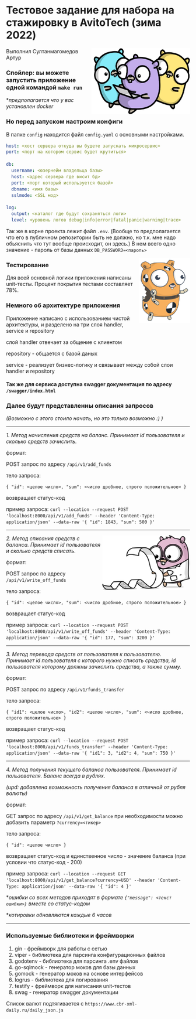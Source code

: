 # Тестовое задание для набора на стажировку в AvitoTech (зима 2022)

<img align="right" height="180" src="./images/PngItem_4242405.png" width="270"/>

Выполнил Султанмагомедов Артур


### Спойлер: вы можете запустить приложение одной командой `make run`

**предполагается что у вас установлен docker*

### Но перед запуском настроим конфиги

В папке `config` находится файл `config.yaml` с основными настройками.

```yaml
host: <хост сервера откуда вы будете запускать микросервис>
port: <порт на котором сервис будет крутиться>

db:
  username: <юзернейм владельца базы>
  host: <адрес сервера где висит бд>
  port: <порт который используется базой>
  dbname: <имя базы>
  sslmode: <SSL мод>

log:
  output: <каталог где будут сохраняться логи>
  level: <уровень логов debug|info|error|fatal|panic|warning|trace>
```

Так же в корне проекта лежит файл `.env`. (Вообще то предполагается что его в публичном репозитории быть не должно, но
т.к. мне надо обьяснить что тут вообще происходит, он здесь.)
В нем всего одно значение - пароль от базы данных `DB_PASSWORD=<пароль>`

<img align="right" src="./images/go_tests.svg" width="140"/>

### Тестирование

Для всей основной логики приложения написаны unit-тесты.
Процент покрытия тестами составляет 78%.

### Немного об архитектуре приложения

Приложение написано с использованием чистой архитектуры, и разделено на три слоя handler, service и repository

слой handler отвечает за общение с клиентом

repository - общается с базой даных

service - реализует бизнес-логику и связывает между собой слои handler и repository

#### Так же для сервиса доступна swagger документация по адресу `/swagger/index.html`

### Далее будут представленны описания запросов

*(Возможно с этого стоило начать, но это только возможно :) )*

---

*1. Метод начисления средств на баланс. Принимает id пользователя и сколько средств зачислить.*

формат:

POST запрос по адресу `/api/v1/add_funds`

тело запроса:

```
{ "id": <целое число>, "sum": <число дробное, строго положительное> }
```

возвращает статус-код

пример запроса:
`curl --location --request POST 'localhost:8000/api/v1/add_funds' --header 'Content-Type: application/json' --data-raw '{
"id": 1843,
"sum": 500 }'`

---

<img align="right" height="150" src="./images/go_logs.png" width="240"/>

*2. Метод списания средств с баланса. Принимает id пользователя и сколько средств списать.*

формат:

POST запрос по адресу `/api/v1/write_off_funds`

тело запроса:

```
{ "id": <целое число>, "sum": <число дробное, строго положительное> }
```

возвращает статус-код

пример запроса:
`curl --location --request POST 'localhost:8000/api/v1/write_off_funds' --header 'Content-Type: application/json' --data-raw '{
"id": 177,
"sum": 3200 }'`

---

*3. Метод перевода средств от пользователя к пользователю. Принимает id пользователя с которого нужно списать средства,
id пользователя которому должны зачислить средства, а также сумму.*

формат:

POST запрос по адресу `/api/v1/funds_transfer`

тело запроса:

```
{ "id1": <целое число>, "id2": <целое число>, "sum": <число дробное, строго положительное> }
```

возвращает статус-код

пример запроса:
`curl --location --request POST 'localhost:8000/api/v1/funds_transfer' --header 'Content-Type: application/json' --data-raw '{
"id1": 3,
"id2": 4,
"sum": 750 }'`

---

*4. Метод получения текущего баланса пользователя. Принимает id пользователя. Баланс всегда в рублях.*

*(upd: добавлена возможность получения баланса в отличной от рубля валюты)*

формат:

GET запрос по адресу `/api/v1/get_balance` при необходимости можно добавить параметр `?currency=<тикер>`

тело запроса:

```
{ "id": <целое число> }
```

возвращает статус-код и единственное число - значение баланса (при условии что статус-код - 200)

пример запроса:
`curl --location --request GET 'localhost:8000/api/v1/get_balance?currency=USD' --header 'Content-Type: application/json' --data-raw '{
"id": 4 }'`

**ошибки со всех методов приходят в формате `{"message": <текст ошибки>}` вместе со статус-кодом*

**котировки обновляются каждые 6 часов*

---

### Используемые библиотеки и фреймворки

1. gin - фреймворк для работы с сетью
2. viper - библиотека для парсинга конфигурационных файлов
3. godotenv - библиотека для парсинга .env файлов
4. go-sqlmock - генератор моков для базы данных
5. gomock - генератор моков на основе интерфейсов
6. logrus - библиотека для логирования
7. testify - фреймворк для написания unit-тестов
8. swag - генератор swagger документации

Список валют подтягивается с `https://www.cbr-xml-daily.ru/daily_json.js`
